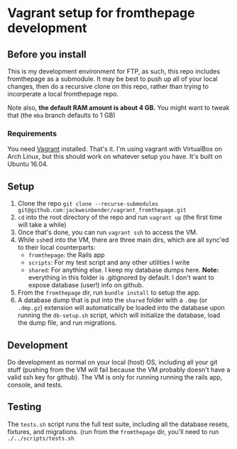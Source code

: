 # Vagrant setup for fromthepage development

## Before you install

This is my development environment for FTP, as such, this repo includes fromthepage as a submodule. It may be best to push up all of your local changes, then do a recursive clone on this repo, rather than trying to incorperate a local fromthepage repo.

Note also, **the default RAM amount is about 4 GB.** You might want to tweak that (the `mba` branch defaults to 1 GB)

### Requirements
You need [Vagrant](https://www.vagrantup.com/intro/index.html) installed. That's it. I'm using vagrant with VirtualBox on Arch Linux, but this should work on whatever setup you have. It's built on Ubuntu 16.04.

## Setup

1. Clone the repo `git clone --recurse-submodules git@github.com:jackweinbender/vagrant_fromthepage.git`
2. `cd` into the root directory of the repo and run `vagrant up` (the first time will take a while)
3. Once that's done, you can run `vagrant ssh` to access the VM.
4. While `ssh`ed into the VM, there are three main dirs, which are all sync'ed to their local counterparts:
    * `fromthepage`: the Rails app
    * `scripts`: For my test script and any other utilities I write
    * `shared`: For anything else. I keep my database dumps here. **Note:** everything in this folder is .gitignored by default. I don't want to expose database (user!) info on github.
5. From the `fromthepage` dir, run `bundle install` to setup the app.
6. A database dump that is put into the `shared` folder with a `.dmp` (or `.dmp.gz`) extension will automatically be loaded into the database upon running the `db-setup.sh` script, which will initialize the database, load the dump file, and run migrations.

## Development
Do development as normal on your local (host) OS, including all your git stuff (pushing from the VM will fail because the VM probably doesn't have a valid ssh key for github). The VM is only for running running the rails app, console, and tests.

## Testing
The `tests.sh` script runs the full test suite, including all the database resets, fixtures, and migrations. (run from the `fromthepage` dir, you'll need to run `./../scripts/tests.sh`
